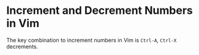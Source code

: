 # Increment and Decrement Numbers in Vim

The key combination to increment numbers in Vim is `Ctrl-A`, `Ctrl-X` decrements.

